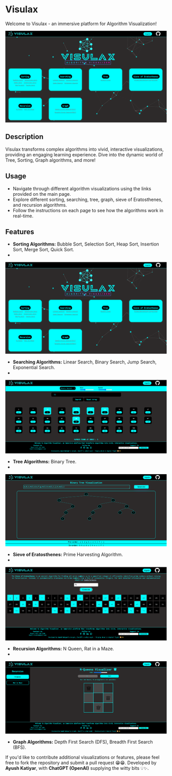 # Visulax

Welcome to Visulax - an immersive platform for Algorithm Visualization!

![Visulax](./Visulax/images/demo/Screenshot%202024-06-16%20093936.png)

## Description

Visulax transforms complex algorithms into vivid, interactive visualizations, providing an engaging learning experience. Dive into the dynamic world of Tree, Sorting, Graph algorithms, and more!

## Usage

- Navigate through different algorithm visualizations using the links provided on the main page.
- Explore different sorting, searching, tree, graph, sieve of Eratosthenes, and recursion algorithms.
- Follow the instructions on each page to see how the algorithms work in real-time.

## Features

- **Sorting Algorithms:** Bubble Sort, Selection Sort, Heap Sort, Insertion Sort, Merge Sort, Quick Sort.
- 
![](./Visulax/images/demo/Screenshot%202024-06-16%20093936.png)

- **Searching Algorithms:** Linear Search, Binary Search, Jump Search, Exponential Search.
- 
![](./Visulax/images/demo/Screenshot%202024-06-16%20093328.png)

- **Tree Algorithms:** Binary Tree.
- 
![](./Visulax/images/demo/Screenshot%202024-06-16%20093538.png)

- **Sieve of Eratosthenes:** Prime Harvesting Algorithm.
- 
![](./Visulax/images/demo/Screenshot%202024-06-16%20093131.png)

- **Recursion Algorithms:** N Queen, Rat in a Maze.
- 
![](./Visulax/images/demo/Screenshot%202024-06-16%20093358.png)

- **Graph Algorithms:** Depth First Search (DFS), Breadth First Search (BFS).




If you'd like to contribute additional visualizations or features, please feel free to fork the repository and submit a pull request 😁😁.
Developed by **Ayush Katiyar**, with **ChatGPT (OpenAI)** supplying the witty bits 💡✨.

